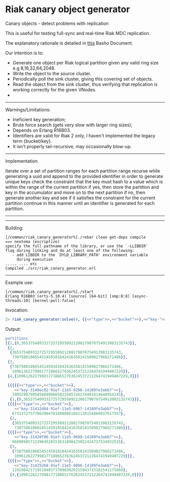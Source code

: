 # Riak canary object generator


Canary objects - detect problems with replication	

This is useful for testing full-sync and real-time Riak MDC replication. 

The explanatory rationale is detailed in  [this](http://docs.basho.com/riakee/latest/cookbooks/Multi-Data-Center-Replication-Monitoring/) Basho Document.
 
Our intention is to:
* Generate one object per Riak logical partition given any valid ring size e.g 8,16,32,64,2048.
* Write the object to the source cluster.
* Periodically poll the sink cluster, giving this covering set of objects.
* Read the object from the sink cluster, thus verifying that replication is working correctly for the given VNodes.
* 

---

Warnings/Limitations:

* Ineficient key generation;
* Brute force search (gets very slow with larger ring sizes);
* Depends on Erlang R16B03.
* Identifiers are valid for Riak 2 only, I haven't implemented the legacy term {bucket/key}.
* It isn't properly tail-recursive, may occasionally blow-up.

---

Implementation 

Iterate over a set of partition ranges
    for each partition range
        recurse while generating a uuid and append to the provided identifier in order to generate unique keys
        check the constraint that the key must hash to a value which is within the range of the current partition
        if yes, then store the partition and key in the accumulator and move on to the next partition
        if no, then generate another key and see if it satisfies the constraint for the current partition
continue in this manner until an identifier is generated for each partition.

--- 

---

Building:

```
[/common/riak_canary_generator%]./rebar clean get-deps compile
==> neotoma (escriptize)
specify the full pathname of the library, or use the `-LLIBDIR'
flag during linking and do at least one of the following:
   - add LIBDIR to the `DYLD_LIBRARY_PATH' environment variable
     during execution
..... .... etc
Compiled ./src/riak_canary_generator.erl
```

--- 

Example use:

```
[/common/riak_canary_generator%]./start
Erlang R16B03 (erts-5.10.4) [source] [64-bit] [smp:8:8] [async-threads:10] [kernel-poll:false]
```

Invocation:

```erlang
2> riak_canary_generator:solve(4, {{<<"type">>,<<"bucket">>},<<"key-">>}).
```

Output:

```erlang
partitions
[{1,{0,365375409332725729550921208179070754913983135743}},
 {2,
  {365375409332725729550921208179070754913983135743,
   730750818665451459101842416358141509827966271486}},
 {3,
  {730750818665451459101842416358141509827966271486,
   1096126227998177188652763624537212264741949407229}},
 {4,{1096126227998177188652763624537212264741949407229,0}}]

 [{{{{<<"type">>,<<"bucket">>},
    <<"key-3140ec02-91ef-11e5-9206-14109fe3abb7">>},
   190529879958580490665822505316274401814640954245},
  {1,{0,365375409332725729550921208179070754913983135743}}},
 {{{{<<"type">>,<<"bucket">>},
    <<"key-31412d84-91ef-11e5-b967-14109fe3abb7">>},
   673137275778639047816088861842134154868037617557},
  {2,
   {365375409332725729550921208179070754913983135743,
    730750818665451459101842416358141509827966271486}}},
 {{{{<<"type">>,<<"bucket">>},
    <<"key-31420f06-91ef-11e5-9699-14109fe3abb7">>},
   868989857133964520153631898425052424737534032535},
  {3,
   {730750818665451459101842416358141509827966271486,
    1096126227998177188652763624537212264741949407229}}},
 {{{{<<"type">>,<<"bucket">>},
    <<"key-31425268-91ef-11e5-9896-14109fe3abb7">>},
   1192984217195104037378983826225943715182541175860},
  {4,{1096126227998177188652763624537212264741949407229,0}}}]
```
